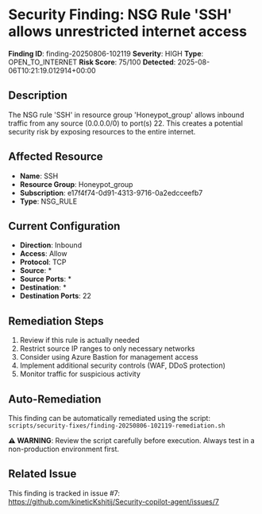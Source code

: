 # Security Finding: NSG Rule 'SSH' allows unrestricted internet access

**Finding ID**: finding-20250806-102119
**Severity**: HIGH
**Type**: OPEN_TO_INTERNET
**Risk Score**: 75/100
**Detected**: 2025-08-06T10:21:19.012914+00:00

## Description
The NSG rule 'SSH' in resource group 'Honeypot_group' allows inbound traffic from any source (0.0.0.0/0) to port(s) 22. This creates a potential security risk by exposing resources to the entire internet.

## Affected Resource
- **Name**: SSH
- **Resource Group**: Honeypot_group
- **Subscription**: e17f4f74-0d91-4313-9716-0a2edcceefb7
- **Type**: NSG_RULE

## Current Configuration
- **Direction**: Inbound
- **Access**: Allow
- **Protocol**: TCP
- **Source**: *
- **Source Ports**: *
- **Destination**: *
- **Destination Ports**: 22

## Remediation Steps
1. Review if this rule is actually needed
2. Restrict source IP ranges to only necessary networks
3. Consider using Azure Bastion for management access
4. Implement additional security controls (WAF, DDoS protection)
5. Monitor traffic for suspicious activity

## Auto-Remediation
This finding can be automatically remediated using the script: `scripts/security-fixes/finding-20250806-102119-remediation.sh`

**⚠️ WARNING**: Review the script carefully before execution. Always test in a non-production environment first.

## Related Issue
This finding is tracked in issue #7: https://github.com/kineticKshitij/Security-copilot-agent/issues/7
